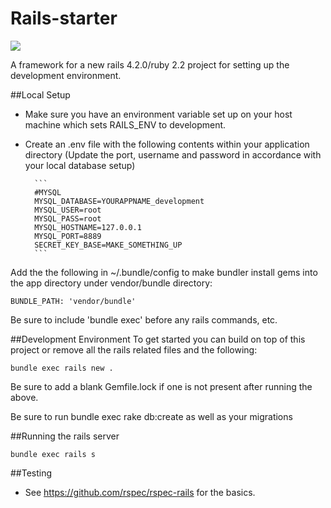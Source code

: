 Rails-starter
=========
<img src="https://travis-ci.org/chiedojohn/rails-starter.svg?branch=master" />

A framework for a new rails 4.2.0/ruby 2.2 project for setting up the development environment.

##Local Setup
- Make sure you have an environment variable set up on your host machine which sets RAILS_ENV to development.
- Create an .env file with the following contents within your application directory (Update the port, username and password in accordance with your local database setup)

        ```
        #MYSQL
        MYSQL_DATABASE=YOURAPPNAME_development
        MYSQL_USER=root
        MYSQL_PASS=root
        MYSQL_HOSTNAME=127.0.0.1
        MYSQL_PORT=8889
        SECRET_KEY_BASE=MAKE_SOMETHING_UP
        ```

Add the the following in ~/.bundle/config to make bundler install gems into the app directory under vendor/bundle directory:

```
BUNDLE_PATH: 'vendor/bundle'
```

Be sure to include 'bundle exec' before any rails commands, etc.

##Development Environment
To get started you can build on top of this project or remove all the rails related files and the following:

```
bundle exec rails new .
```

Be sure to add a blank Gemfile.lock if one is not present after running the above.

Be sure to run bundle exec rake db:create as well as your migrations

##Running the rails server

`bundle exec rails s`

##Testing
- See https://github.com/rspec/rspec-rails for the basics.
